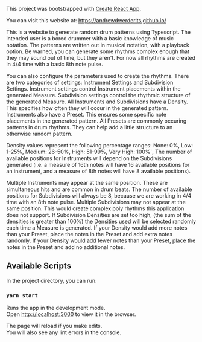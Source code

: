 This project was bootstrapped with [Create React App](https://github.com/facebook/create-react-app).

You can visit this website at: https://andrewdwerderits.github.io/

This is a website to generate random drum patterns using Typescript.
The intended user is a bored drummer with a basic knowledge of music notation. The patterns are written out in musical notation,
with a playback option. Be warned, you can generate some rhythms complex enough that they may sound out of time, but they aren't.
For now all rhythms are created in 4/4 time with a basic 8th note pulse.

You can also configure the parameters used to create the rhythms.
There are two categories of settings: Instrument Settings and Subdivision Settings.
Instrument settings control Instrument placements within the generated Measure.
Subdivision settings control the rhythmic structure of the generated Measure.
All Instruments and Subdivisions have a Density. This specifies how often they will occur in the generated pattern.
Instruments also have a Preset. This ensures some specific note placements in the generated pattern. All Presets are commonly occuring patterns in drum rhythms. They can help add a little structure to an otherwise random pattern.

Density values represent the following percentage ranges:
        None: 0%,
        Low: 1-25%, 
        Medium: 26-50%, 
        High: 51-99%,
        Very High: 100%`,
The number of available positions for Instruments will depend on the Subdivisions generated (i.e. a measure of 16th notes will have 16 available positions for an instrument, and a measure of 8th notes will have 8 available positions).

Multiple Instruments may appear at the same position. These are simultaneous hits and are common in drum beats.
The number of available positions for Subdivisions will always be 8, because we are working in 4/4 time with an 8th note pulse.
Multiple Subdivisions may not appear at the same position. This would create complex poly rhythms this application does not support.
If Subdivision Densities are set too high, (the sum of the densities is greater than 100%) the Densities used will be selected randomly each time a Measure is generated.
If your Density would add more notes than your Preset, place the notes in the Preset and add extra notes randomly. 
If your Density would add fewer notes than your Preset, place the notes in the Preset and add no additional notes.


## Available Scripts

In the project directory, you can run:

### `yarn start`

Runs the app in the development mode.<br />
Open [http://localhost:3000](http://localhost:3000) to view it in the browser.

The page will reload if you make edits.<br />
You will also see any lint errors in the console.

